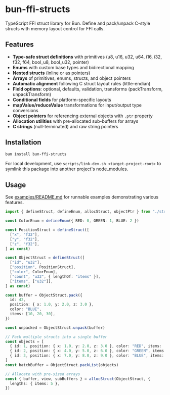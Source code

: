 # bun-ffi-structs

TypeScript FFI struct library for Bun. Define and pack/unpack C-style structs with memory layout control for FFI calls.

## Features

- **Type-safe struct definitions** with primitives (u8, u16, u32, u64, i16, i32, f32, f64, bool_u8, bool_u32, pointer)
- **Enums** with custom base types and bidirectional mapping
- **Nested structs** (inline or as pointers)
- **Arrays** of primitives, enums, structs, and object pointers
- **Automatic alignment** following C struct layout rules (little-endian)
- **Field options**: optional, defaults, validation, transforms (packTransform, unpackTransform)
- **Conditional fields** for platform-specific layouts
- **mapValue/reduceValue** transformations for input/output type conversions
- **Object pointers** for referencing external objects with `.ptr` property
- **Allocation utilities** with pre-allocated sub-buffers for arrays
- **C strings** (null-terminated) and raw string pointers

## Installation

```bash
bun install bun-ffi-structs
```

For local development, use `scripts/link-dev.sh <target-project-root>` to symlink this package into another project's node_modules.

## Usage

See [examples/README.md](examples/README.md) for runnable examples demonstrating various features.

```typescript
import { defineStruct, defineEnum, allocStruct, objectPtr } from "./structs_ffi"

const ColorEnum = defineEnum({ RED: 0, GREEN: 1, BLUE: 2 })

const PositionStruct = defineStruct([
  ["x", "f32"],
  ["y", "f32"],
  ["z", "f32"],
] as const)

const ObjectStruct = defineStruct([
  ["id", "u32"],
  ["position", PositionStruct],
  ["color", ColorEnum],
  ["count", "u32", { lengthOf: "items" }],
  ["items", ["u32"]],
] as const)

const buffer = ObjectStruct.pack({
  id: 42,
  position: { x: 1.0, y: 2.0, z: 3.0 },
  color: "BLUE",
  items: [10, 20, 30],
})

const unpacked = ObjectStruct.unpack(buffer)

// Pack multiple structs into a single buffer
const objects = [
  { id: 1, position: { x: 1.0, y: 2.0, z: 3.0 }, color: "RED", items: [1, 2] },
  { id: 2, position: { x: 4.0, y: 5.0, z: 6.0 }, color: "GREEN", items: [3, 4] },
  { id: 3, position: { x: 7.0, y: 8.0, z: 9.0 }, color: "BLUE", items: [5, 6] },
]
const batchBuffer = ObjectStruct.packList(objects)

// Allocate with pre-sized arrays
const { buffer, view, subBuffers } = allocStruct(ObjectStruct, {
  lengths: { items: 5 },
})
```
